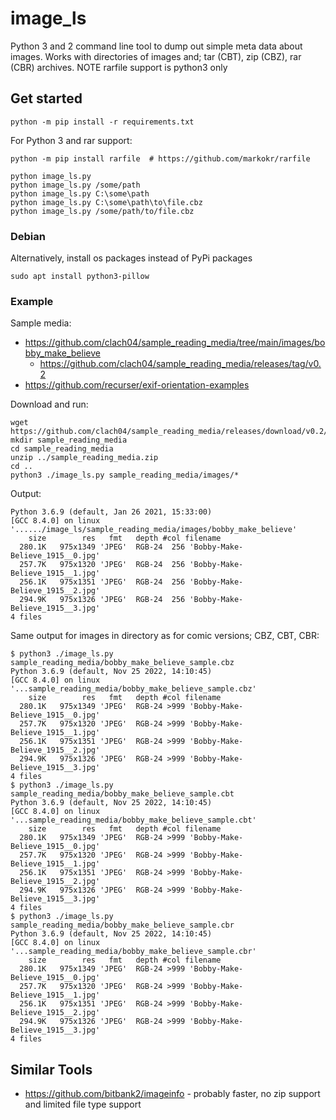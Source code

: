 # image_ls

Python 3 and 2 command line tool to dump out simple meta data about images.
Works with directories of images and; tar (CBT), zip (CBZ), rar (CBR) archives.
NOTE rarfile support is python3 only

## Get started

    python -m pip install -r requirements.txt

For Python 3 and rar support:

    python -m pip install rarfile  # https://github.com/markokr/rarfile

    python image_ls.py
    python image_ls.py /some/path
    python image_ls.py C:\some\path
    python image_ls.py C:\some\path\to\file.cbz
    python image_ls.py /some/path/to/file.cbz

### Debian

Alternatively, install os packages instead of PyPi packages

    sudo apt install python3-pillow



### Example

Sample media:

  * https://github.com/clach04/sample_reading_media/tree/main/images/bobby_make_believe
    * https://github.com/clach04/sample_reading_media/releases/tag/v0.2
  * https://github.com/recurser/exif-orientation-examples

Download and run:

    wget https://github.com/clach04/sample_reading_media/releases/download/v0.2/sample_reading_media.zip
    mkdir sample_reading_media
    cd sample_reading_media
    unzip ../sample_reading_media.zip
    cd ..
    python3 ./image_ls.py sample_reading_media/images/*

Output:

    Python 3.6.9 (default, Jan 26 2021, 15:33:00)
    [GCC 8.4.0] on linux
    '....../image_ls/sample_reading_media/images/bobby_make_believe'
        size        res   fmt   depth #col filename
      280.1K   975x1349 'JPEG'  RGB-24  256 'Bobby-Make-Believe_1915__0.jpg'
      257.7K   975x1320 'JPEG'  RGB-24  256 'Bobby-Make-Believe_1915__1.jpg'
      256.1K   975x1351 'JPEG'  RGB-24  256 'Bobby-Make-Believe_1915__2.jpg'
      294.9K   975x1326 'JPEG'  RGB-24  256 'Bobby-Make-Believe_1915__3.jpg'
    4 files

Same output for images in directory as for comic versions; CBZ, CBT, CBR:

    $ python3 ./image_ls.py sample_reading_media/bobby_make_believe_sample.cbz
    Python 3.6.9 (default, Nov 25 2022, 14:10:45)
    [GCC 8.4.0] on linux
    '...sample_reading_media/bobby_make_believe_sample.cbz'
        size        res   fmt   depth #col filename
      280.1K   975x1349 'JPEG'  RGB-24 >999 'Bobby-Make-Believe_1915__0.jpg'
      257.7K   975x1320 'JPEG'  RGB-24 >999 'Bobby-Make-Believe_1915__1.jpg'
      256.1K   975x1351 'JPEG'  RGB-24 >999 'Bobby-Make-Believe_1915__2.jpg'
      294.9K   975x1326 'JPEG'  RGB-24 >999 'Bobby-Make-Believe_1915__3.jpg'
    4 files
    $ python3 ./image_ls.py sample_reading_media/bobby_make_believe_sample.cbt
    Python 3.6.9 (default, Nov 25 2022, 14:10:45)
    [GCC 8.4.0] on linux
    '...sample_reading_media/bobby_make_believe_sample.cbt'
        size        res   fmt   depth #col filename
      280.1K   975x1349 'JPEG'  RGB-24 >999 'Bobby-Make-Believe_1915__0.jpg'
      257.7K   975x1320 'JPEG'  RGB-24 >999 'Bobby-Make-Believe_1915__1.jpg'
      256.1K   975x1351 'JPEG'  RGB-24 >999 'Bobby-Make-Believe_1915__2.jpg'
      294.9K   975x1326 'JPEG'  RGB-24 >999 'Bobby-Make-Believe_1915__3.jpg'
    4 files
    $ python3 ./image_ls.py sample_reading_media/bobby_make_believe_sample.cbr
    Python 3.6.9 (default, Nov 25 2022, 14:10:45)
    [GCC 8.4.0] on linux
    '...sample_reading_media/bobby_make_believe_sample.cbr'
        size        res   fmt   depth #col filename
      280.1K   975x1349 'JPEG'  RGB-24 >999 'Bobby-Make-Believe_1915__0.jpg'
      257.7K   975x1320 'JPEG'  RGB-24 >999 'Bobby-Make-Believe_1915__1.jpg'
      256.1K   975x1351 'JPEG'  RGB-24 >999 'Bobby-Make-Believe_1915__2.jpg'
      294.9K   975x1326 'JPEG'  RGB-24 >999 'Bobby-Make-Believe_1915__3.jpg'
    4 files

## Similar Tools

  * https://github.com/bitbank2/imageinfo - probably faster, no zip support and limited file type support
